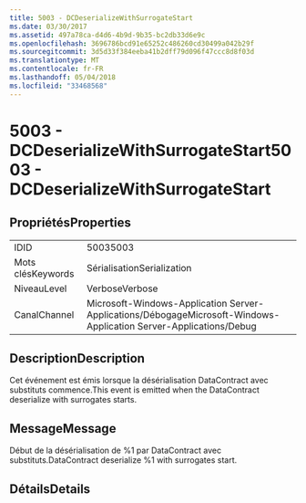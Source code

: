 ```yaml
---
title: 5003 - DCDeserializeWithSurrogateStart
ms.date: 03/30/2017
ms.assetid: 497a78ca-d4d6-4b9d-9b35-bc2db33d6e9c
ms.openlocfilehash: 3696786bcd91e65252c486260cd30499a042b29f
ms.sourcegitcommit: 3d5d33f384eeba41b2dff79d096f47ccc8d8f03d
ms.translationtype: MT
ms.contentlocale: fr-FR
ms.lasthandoff: 05/04/2018
ms.locfileid: "33468568"
---
```

# <a name="5003---dcdeserializewithsurrogatestart"></a><span data-ttu-id="097b9-102">5003 - DCDeserializeWithSurrogateStart</span><span class="sxs-lookup"><span data-stu-id="097b9-102">5003 - DCDeserializeWithSurrogateStart</span></span>
## <a name="properties"></a><span data-ttu-id="097b9-103">Propriétés</span><span class="sxs-lookup"><span data-stu-id="097b9-103">Properties</span></span>  
  
|||  
|-|-|  
|<span data-ttu-id="097b9-104">ID</span><span class="sxs-lookup"><span data-stu-id="097b9-104">ID</span></span>|<span data-ttu-id="097b9-105">5003</span><span class="sxs-lookup"><span data-stu-id="097b9-105">5003</span></span>|  
|<span data-ttu-id="097b9-106">Mots clés</span><span class="sxs-lookup"><span data-stu-id="097b9-106">Keywords</span></span>|<span data-ttu-id="097b9-107">Sérialisation</span><span class="sxs-lookup"><span data-stu-id="097b9-107">Serialization</span></span>|  
|<span data-ttu-id="097b9-108">Niveau</span><span class="sxs-lookup"><span data-stu-id="097b9-108">Level</span></span>|<span data-ttu-id="097b9-109">Verbose</span><span class="sxs-lookup"><span data-stu-id="097b9-109">Verbose</span></span>|  
|<span data-ttu-id="097b9-110">Canal</span><span class="sxs-lookup"><span data-stu-id="097b9-110">Channel</span></span>|<span data-ttu-id="097b9-111">Microsoft-Windows-Application Server-Applications/Débogage</span><span class="sxs-lookup"><span data-stu-id="097b9-111">Microsoft-Windows-Application Server-Applications/Debug</span></span>|  
  
## <a name="description"></a><span data-ttu-id="097b9-112">Description</span><span class="sxs-lookup"><span data-stu-id="097b9-112">Description</span></span>  
 <span data-ttu-id="097b9-113">Cet événement est émis lorsque la désérialisation DataContract avec substituts commence.</span><span class="sxs-lookup"><span data-stu-id="097b9-113">This event is emitted when the DataContract deserialize with surrogates starts.</span></span>  
  
## <a name="message"></a><span data-ttu-id="097b9-114">Message</span><span class="sxs-lookup"><span data-stu-id="097b9-114">Message</span></span>  
 <span data-ttu-id="097b9-115">Début de la désérialisation de %1 par DataContract avec substituts.</span><span class="sxs-lookup"><span data-stu-id="097b9-115">DataContract deserialize %1 with surrogates start.</span></span>  
  
## <a name="details"></a><span data-ttu-id="097b9-116">Détails</span><span class="sxs-lookup"><span data-stu-id="097b9-116">Details</span></span>
